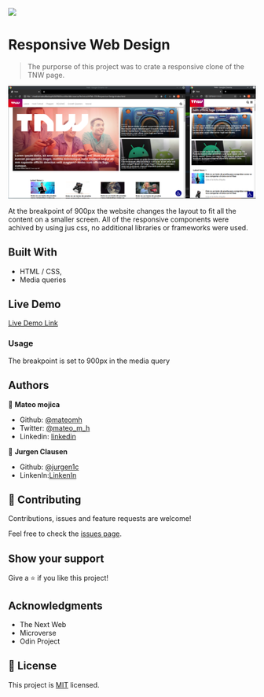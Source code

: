 ![](https://img.shields.io/badge/Microverse-blueviolet)

# Responsive Web Design

> The purporse of this project was to crate a responsive clone of the TNW page.

![screenshot](./app_screenshot.png)

At the breakpoint of 900px the website changes the layout to fit all the content on a smaller screen. All of the responsive components were achived by using jus css, no additional libraries or frameworks were used.

## Built With

- HTML / CSS,
- Media queries

## Live Demo

[Live Demo Link](https://raw.githack.com/mateomh/Responsive-Design/tnw-page/index.html)

### Usage
The breakpoint is set to 900px in the media query


## Authors

👤 **Mateo mojica**

- Github: [@mateomh](https://github.com/mateomh)
- Twitter: [@mateo_m_h](https://twitter.com/mateo_m_h)
- Linkedin: [linkedin](https://linkedin.com/mateo_mojica_hernandez)

👤 **Jurgen Clausen**

- Github: [@jurgen1c](https://github.com/jurgen1c)
- LinkenIn:[LinkenIn](https://www.linkedin.com/in/jurgen-clausen-2740061a9/)

## 🤝 Contributing

Contributions, issues and feature requests are welcome!

Feel free to check the [issues page](issues/).

## Show your support

Give a ⭐️ if you like this project!

## Acknowledgments

- The Next Web
- Microverse
- Odin Project

## 📝 License

This project is [MIT](lic.url) licensed.
